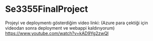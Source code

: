 # Se3355FinalProject

Projeyi ve deploymentı gösterdiğim video linki:
(Azure para çektiği için videodan sonra deployment ve webappi kaldırıyorum)
https://www.youtube.com/watch?v=kAD9Yg2zwQI

